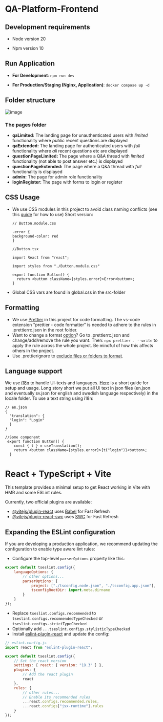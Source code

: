 # QA-Platform-Frontend

## Development requirements

- Node version 20

- Npm version 10

## Run Application

- **For Development**: `npm run dev`

- **For Production/Staging (Nginx, Application)**: `docker compose up -d`

## Folder structure

![image](https://github.com/user-attachments/assets/14dda8a0-1759-496e-8adf-c7dba16f9d07)

### The pages folder

- **qaLimited:** The landing page for unauthenticated users with _limited_ functionality where _public_ recent questions are displayed
- **qaExtended:** The landing page for authenticated users with _full_ functionality where _all_ recent questions etc are displayed
- **questionPageLimited:** The page where a Q&A thread with _limited_ functionality (not able to post answer etc.) is displayed
- **questionPageExtended:** The page where a Q&A thread with _full_ functionality is displayed
- **admin:** The page for admin role functionality
- **loginRegister:** The page with forms to login or register

## CSS Usage

- We use CSS modules in this project to avoid class naming conflicts (see this [guide](https://medium.com/@ralph1786/using-css-modules-in-react-app-c2079eadbb87) for how to use) Short version:

    ```
    // Button.module.css

    .error {
    background-color: red
    }
    ```

    ```
    //Button.tsx

    import React from "react";

    import styles from "./Button.module.css"

    export function Button() {
      return <button className={styles.error}>Error<button>;
    }
    ```

- Global CSS vars are found in global.css in the src-folder

## Formatting

- We use [Prettier](https://prettier.io/) in this project for code formatting. The vs-code extension "prettier - code formatter" is needed to adhere to the rules in .prettierrc.json in the root folder.
- Want to change a format [option](https://prettier.io/docs/en/options)? Go to .prettierrc.json and change/add/remove the rule you want. Then: `npx prettier . --write` to apply the rule across the whole project. Be mindful of how this affects others in the project.
- Use .prettierignore to [exclude files or folders to format](https://prettier.io/docs/en/ignore).

## Language support

We use [i18n](https://react.i18next.com/) to handle UI-texts and languages. [Here](https://medium.com/@devpedrodias/how-to-use-i18n-in-your-react-app-1f26deb2a3d8) is a short guide for setup and usage. Long story short we put all UI text in json files (en.json and eventually sv.json for english and swedish language respectively) in the locale folder. To use a text string using i18n:

```
// en.json
{
  "translation": {
  "login": "Login"
  }
}
```

```
//Some component
 export function Button() {
    const { t } = useTranslation();
    return <button className={styles.error}>{t("login")}<button>;
  }
```

# React + TypeScript + Vite

This template provides a minimal setup to get React working in Vite with HMR and some ESLint rules.

Currently, two official plugins are available:

- [@vitejs/plugin-react](https://github.com/vitejs/vite-plugin-react/blob/main/packages/plugin-react/README.md) uses [Babel](https://babeljs.io/) for Fast Refresh
- [@vitejs/plugin-react-swc](https://github.com/vitejs/vite-plugin-react-swc) uses [SWC](https://swc.rs/) for Fast Refresh

## Expanding the ESLint configuration

If you are developing a production application, we recommend updating the configuration to enable type aware lint rules:

- Configure the top-level `parserOptions` property like this:

```js
export default tseslint.config({
    languageOptions: {
        // other options...
        parserOptions: {
            project: ["./tsconfig.node.json", "./tsconfig.app.json"],
            tsconfigRootDir: import.meta.dirname
        }
    }
});
```

- Replace `tseslint.configs.recommended` to `tseslint.configs.recommendedTypeChecked` or `tseslint.configs.strictTypeChecked`
- Optionally add `...tseslint.configs.stylisticTypeChecked`
- Install [eslint-plugin-react](https://github.com/jsx-eslint/eslint-plugin-react) and update the config:

```js
// eslint.config.js
import react from "eslint-plugin-react";

export default tseslint.config({
    // Set the react version
    settings: { react: { version: "18.3" } },
    plugins: {
        // Add the react plugin
        react
    },
    rules: {
        // other rules...
        // Enable its recommended rules
        ...react.configs.recommended.rules,
        ...react.configs["jsx-runtime"].rules
    }
});
```
